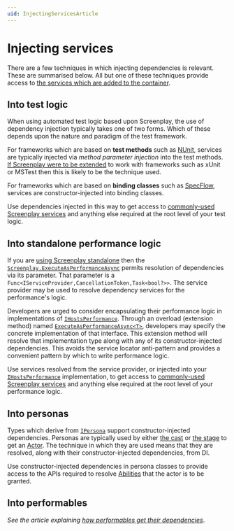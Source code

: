 ```yaml
---
uid: InjectingServicesArticle
---
```


# Injecting services

There are a few techniques in which injecting dependencies is relevant. These are summarised below.
All but one of these techniques provide access to [the services which are added to the container].

[the services which are added to the container]: InjectableServices.md

## Into test logic

When using automated test logic based upon Screenplay, the use of dependency injection typically takes one of two forms.
Which of these depends upon the nature and paradigm of the test framework.

For frameworks which are based on **test methods** such as [NUnit], services are typically injected via _method parameter injection_ into the test methods.
[If Screenplay were to be extended] to work with frameworks such as xUnit or MSTest then this is likely to be the technique used.

For frameworks which are based on **binding classes** such as [SpecFlow], services are constructor-injected into binding classes.

Use dependencies injected in this way to get access to [commonly-used Screenplay services] and anything else required at the root level of your test logic.

[NUnit]: https://nunit.org/
[If Screenplay were to be extended]: ../extendingScreenplay/TestIntegrations.md
[SpecFlow]: https://specflow.org/
[commonly-used Screenplay services]: InjectableServices.md

## Into standalone performance logic

If you are [using Screenplay standalone] then the [`Screenplay.ExecuteAsPerformanceAsync`] permits resolution of dependencies via its parameter.
That parameter is a `Func<IServiceProvider,CancellationToken,Task<bool?>>`.
The service provider may be used to resolve dependency services for the performance's logic.

Developers are urged to consider encapsulating their performance logic in implementations of [`IHostsPerformance`].
Through an overload (extension method) named [`ExecuteAsPerformanceAsync<T>`], developers may specify the concrete implementation of that interface.
This extension method will resolve that implementation type along with any of its constructor-injected dependencies.
This avoids the service locator anti-pattern and provides a convenient pattern by which to write performance logic.

Use services resolved from the service provider, or injected into your [`IHostsPerformance`] implementation, to get access to [commonly-used Screenplay services] and anything else required at the root level of your performance logic.

[using Screenplay standalone]: ../StandaloneScreenplay.md
[`Screenplay.ExecuteAsPerformanceAsync`]: xref:CSF.Screenplay.Screenplay.ExecuteAsPerformanceAsync(System.Func{System.IServiceProvider,System.Threading.CancellationToken,System.Threading.Tasks.Task{System.Nullable{System.Boolean}}},System.Collections.Generic.IList{CSF.Screenplay.Performances.IdentifierAndName},System.Threading.CancellationToken)
[`IHostsPerformance`]: xref:CSF.Screenplay.IHostsPerformance
[`ExecuteAsPerformanceAsync<T>`]: xref:CSF.Screenplay.ScreenplayExtensions.ExecuteAsPerformanceAsync``1(CSF.Screenplay.Screenplay,System.Collections.Generic.IList{CSF.Screenplay.Performances.IdentifierAndName},System.Threading.CancellationToken)

## Into personas

Types which derive from [`IPersona`] support constructor-injected dependencies.
Personas are typically used by either [the cast] or [the stage] to get an [Actor].
The technique in which they are used means that they are resolved, along with their constructor-injected dependencies, from DI.

Use constructor-injected dependencies in persona classes to provide access to the APIs required to resolve [Abilities] that the actor is to be granted.

[`IPersona`]: xref:CSF.Screenplay.IPersona
[the cast]: xref:CSF.Screenplay.ICast
[the stage]: xref:CSF.Screenplay.IStage
[Actor]: xref:CSF.Screenplay.Actor
[Abilities]: ../../glossary/Ability.md

## Into performables

_See the article explaining [how performables get their dependencies]_.

[how performables get their dependencies]: Performables.md
